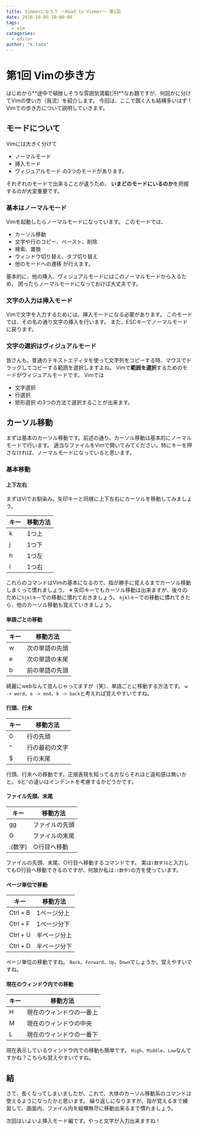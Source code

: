 ```yaml
---
title: Vimmerになろう 〜Road to Vimmer〜 第1回
date: 2016-10-05 10:00:00
tags:
  - vim
categories:
  - editor
author: "k.tada"
---
```


# 第1回 Vimの歩き方
はじめから**途中で頓挫しそうな雰囲気満載(汗)**なお題ですが、何回かに分けてVimの使い方（我流）を紹介します。
今回は、ここで躓く人も結構多いはず！Vimでの歩き方について説明していきます。

## モードについて
Vimには大きく分けて
- ノーマルモード
- 挿入モード
- ヴィジュアルモード
の3つのモードがあります。

それぞれのモードで出来ることが違うため、
**いまどのモードにいるのか**を把握するのが大変重要です。

### 基本はノーマルモード
Vimを起動したらノーマルモードになっています。
このモードでは、
- カーソル移動
- 文字や行のコピー、ペースト、削除
- 検索、置換
- ウィンドウ切り替え、タブ切り替え
- 他のモードへの遷移
が行えます。

基本的に、他の挿入、ヴィジュアルモードにはこのノーマルモードから入るため、
困ったらノーマルモードになっておけば大丈夫です。

### 文字の入力は挿入モード
Vimで文字を入力するためには、挿入モードになる必要があります。
このモードでは、その名の通り文字の挿入を行います。
また、ESCキーでノーマルモードに戻ります。

### 文字の選択はヴィジュアルモード
皆さんも、普通のテキストエディタを使って文字列をコピーする時、マウスでドラッグしてコピーする範囲を選択しますよね。
Vimで**範囲を選択**するためのモードがヴィジュアルモードです。
Vimでは
- 文字選択
- 行選択
- 矩形選択
の3つの方法で選択することが出来ます。

## カーソル移動
まずは基本のカーソル移動です。前述の通り、カーソル移動は基本的にノーマルモードで行います。
適当なファイルをVimで開いてみてください。特にキーを押さなければ、ノーマルモードになっていると思います。

### 基本移動
#### 上下左右
まずはViでお馴染み。矢印キーと同様に上下左右にカーソルを移動してみましょう。

| キー | 移動方法 |
|---|---|
| k | 1つ上 |
| j | 1つ下 |
| h | 1つ左 |
| l | 1つ右 |

これらのコマンドはVimの基本になるので、指が勝手に覚えるまでカーソル移動しまくって慣れましょう。
※ 矢印キーでもカーソル移動は出来ますが、後々のために`hjklキー`での移動に慣れておきましょう。
`hjklキー`での移動に慣れてきたら、他のカーソル移動も覚えていきましょう。

#### 単語ごとの移動

| キー | 移動方法 |
|---|---|
| w | 次の単語の先頭 |
| e | 次の単語の末尾 |
| b | 前の単語の先頭 |

綺麗にwebなんて並んじゃってますが（笑）、単語ごとに移動する方法です。
`w -> word`、`e -> end`、`b -> back`と考えれば覚えやすいですね。

#### 行頭、行末

| キー | 移動方法 |
|---|---|
| 0 | 行の先頭 |
| ^ | 行の最初の文字 |
| $ | 行の末尾 |

行頭、行末への移動です。正規表現を知ってる方ならそれほど違和感は無いかと。
`0`と`^`の違いはインデントを考慮するかどうかです。

#### ファイル先頭、末尾

| キー | 移動方法 |
|---|---|
| gg | ファイルの先頭 |
| G | ファイルの末尾 |
| :(数字) | ○行目へ移動 |

ファイルの先頭、末尾、○行目へ移動するコマンドです。
実は`(数字)G`と入力しても○行目へ移動できるのですが、何故か私は`:(数字)`の方を使っています。

#### ページ単位で移動

| キー | 移動方法 |
|---|---|
| Ctrl + B | 1ページ分上 |
| Ctrl + F | 1ページ分下 |
| Ctrl + U | 半ページ分上 |
| Ctrl + D | 半ページ分下 |

ページ単位の移動ですね。
`Back`、`Forward`、`Up`、`Down`でしょうか。覚えやすいですね。

#### 現在のウィンドウ内での移動
| キー | 移動方法 |
|---|---|
| H | 現在のウィンドウの一番上 |
| M | 現在のウィンドウの中央 |
| L | 現在のウィンドウの一番下 |

現在表示しているウィンドウ内での移動も簡単です。
`High`、`Middle`、`Low`なんですかね？こちらも覚えやすいですね。

## 結
さて、長くなってしまいましたが、これで、大体のカーソル移動系のコマンドは使えるようになったかと思います。
繰り返しになりますが、指が覚えるまで練習して、画面内、ファイル内を縦横無尽に移動出来るまで慣れましょう。  

次回はいよいよ挿入モード編です。やっと文字が入力出来ますね！

